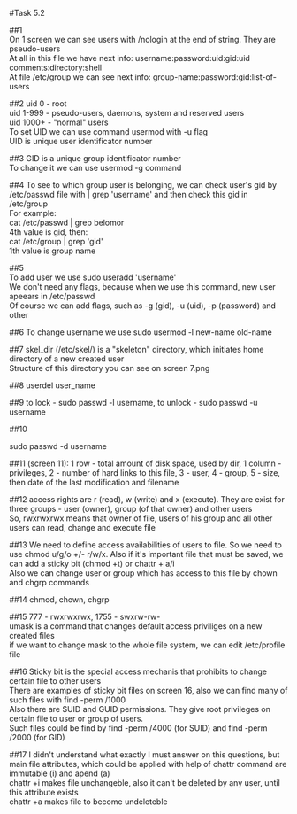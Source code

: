 
#Task 5.2

##1  
On 1 screen we can see users with /nologin at the end of string. They are pseudo-users  
At all in this file we have next info: username:password:uid:gid:uid comments:directory:shell  
At file /etc/group we can see next info: group-name:password:gid:list-of-users  

##2
uid 0 - root  
uid 1-999 - pseudo-users, daemons, system and reserved users  
uid 1000+ - "normal" users  
To set UID we can use command usermod with -u flag  
UID is unique user identificator number  

##3
GID is a unique group identificator number  
To change it we can use usermod -g command  

##4
To see to which group user is belonging, we can check user's gid by /etc/passwd file with | grep 'username' and then check this gid in /etc/group  
For example:  
cat /etc/passwd | grep belomor  
4th value is gid, then:  
cat /etc/group | grep 'gid'  
1th value is group name  

##5  
To add user we use sudo useradd 'username'  
We don't need any flags, because when we use this command, new user apeears in /etc/passwd  
Of course we can add flags, such as -g (gid), -u (uid), -p (password) and other  

##6
To change username we use sudo usermod -l new-name old-name  

##7
skel_dir (/etc/skel/) is a "skeleton" directory, which initiates home directory of a new created user  
Structure of this directory you can see on screen 7.png  

##8
userdel user_name

##9
to lock - sudo passwd -l username, to unlock - sudo passwd -u username  

##10

sudo passwd -d username

##11
(screen 11): 1 row - total amount of disk space, used by dir, 1 column - privileges, 2 - number of hard links to this file, 3 - user, 4 - group, 5 - size, then date of the last modification and filename 

##12
access rights are r (read), w (write) and x (execute). They are exist for three groups - user (owner), group (of that owner) and other users  
So, rwxrwxrwx means that owner of file, users of his group and all other users can read, change and execute file

##13
We need to define access availabilities of users to file. So we need to use chmod u/g/o +/- r/w/x. Also if it's important file that must be saved, we can add a sticky bit (chmod +t) or chattr + a/i  
Also we can change user or group which has access to this file by chown and chgrp commands  

##14
chmod, chown, chgrp

##15
777 - rwxrwxrwx, 1755 - swxrw-rw-  
umask is a command that changes default access priviliges on a new created files  
if we want to change mask to the whole file system, we can edit /etc/profile file  

##16
Sticky bit is the special access mechanis that prohibits to change certain file to other users  
There are examples of sticky bit files on screen 16, also we can find many of such files with find -perm /1000  
Also there are SUID and GUID permissions. They give root privileges on certain file to user or group of users.  
Such files could be find by find -perm /4000 (for SUID) and find -perm /2000 (for GID)

##17
I didn't understand what exactly I must answer on this questions, but main file attributes, which could be applied with help of chattr command are immutable (i) and apend (a)  
chattr +i makes file unchangeble, also it can't be deleted by any user, until this attribute exists  
chattr +a makes file to become undeleteble
